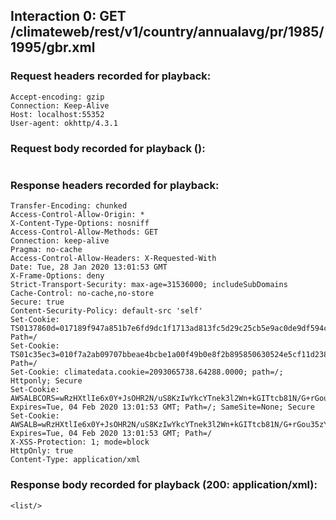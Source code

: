 ## Interaction 0: GET /climateweb/rest/v1/country/annualavg/pr/1985/1995/gbr.xml

### Request headers recorded for playback:

```
Accept-encoding: gzip
Connection: Keep-Alive
Host: localhost:55352
User-agent: okhttp/4.3.1
```

### Request body recorded for playback ():

```

```

### Response headers recorded for playback:

```
Transfer-Encoding: chunked
Access-Control-Allow-Origin: *
X-Content-Type-Options: nosniff
Access-Control-Allow-Methods: GET
Connection: keep-alive
Pragma: no-cache
Access-Control-Allow-Headers: X-Requested-With
Date: Tue, 28 Jan 2020 13:01:53 GMT
X-Frame-Options: deny
Strict-Transport-Security: max-age=31536000; includeSubDomains
Cache-Control: no-cache,no-store
Secure: true
Content-Security-Policy: default-src 'self'
Set-Cookie: TS0137860d=017189f947a851b7e6fd9dc1f1713ad813fc5d29c25cb5e9ac0de9df594c13dbdf6d6b62825482b896c814cf3c40a406dc13f5085730607b2123ed0e28a00c38f6c35263e4dad6f88785759cb03da321e753b6a04b72bceb769d8f0cd1e3490b1d4ca82943e6e7b4596cc567b72721c29b7c559259; Path=/
Set-Cookie: TS01c35ec3=010f7a2ab09707bbeae4bcbe1a00f49b0e8f2b895850630524e5cf11d23833958ec39ae154c159236dee05afc4d4b08a46c280408c3eb6d84d06e922a3466fc0de31c15ddf; Path=/
Set-Cookie: climatedata.cookie=2093065738.64288.0000; path=/; Httponly; Secure
Set-Cookie: AWSALBCORS=wRzHXtlIe6x0Y+JsOHR2N/uS8KzIwYkcYTnek3l2Wn+kGITtcb81N/G+rGou35zYqxfdFwiPl6yP2IMrPJNy/tgiJ6t3hy2SksVLl/LwvIchu+jYEVqiKbbOiuuL; Expires=Tue, 04 Feb 2020 13:01:53 GMT; Path=/; SameSite=None; Secure
Set-Cookie: AWSALB=wRzHXtlIe6x0Y+JsOHR2N/uS8KzIwYkcYTnek3l2Wn+kGITtcb81N/G+rGou35zYqxfdFwiPl6yP2IMrPJNy/tgiJ6t3hy2SksVLl/LwvIchu+jYEVqiKbbOiuuL; Expires=Tue, 04 Feb 2020 13:01:53 GMT; Path=/
X-XSS-Protection: 1; mode=block
HttpOnly: true
Content-Type: application/xml
```

### Response body recorded for playback (200: application/xml):

```
<list/>
```

